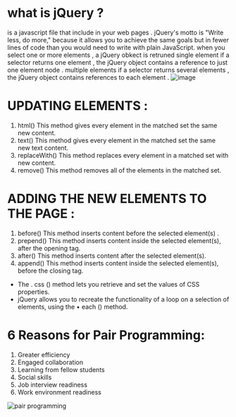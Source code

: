 # what is jQuery ?
is a javascript file that include in your web pages .
jQuery's motto is "Write less, do more," because it allows you to achieve
the same goals but in fewer lines of code than you would need to write
with plain JavaScript.
when you select one or more elements , a jQuery obkect is retruned
 single element if a selector returns one element , the jQuery object contains a reference to just one element node .
 multiple elements if a selector returns several elements , the jQuery object contains references to each element .
![image](https://slideplayer.com/slide/17426430/101/images/24/Commonly+Used+JQuery+Event+Methods.jpg)
# UPDATING ELEMENTS :
1.   html()
This method gives every element
in the matched set the same new
content.
2.  text()
This method gives every element
in the matched set the same new
text content.
3. replaceWith()
This method replaces every
element in a matched set with
new content.
4. remove()
This method removes all of the
elements in the matched set.
# ADDING THE NEW ELEMENTS TO THE PAGE :
1. before()
This method inserts content
before the selected element(s) .
2. prepend()
This method inserts content
inside the selected element(s),
after the opening tag.
3. after()
This method inserts content
after the selected element(s).
4. append()
This method inserts content
inside the selected element(s),
before the closing tag.
*  The . css () method lets you retrieve
and set the values of CSS properties.
* jQuery allows you to recreate the functionality
of a loop on a selection of elements, using the
• each () method.

# 6 Reasons for Pair Programming:
1. Greater efficiency
1. Engaged collaboration
1. Learning from fellow students
1. Social skills
1. Job interview readiness
1. Work environment readiness

![pair programming](https://softwareplanetgroup.co.uk/wp-content/uploads/2017/05/pair_programming-scaled.jpg)